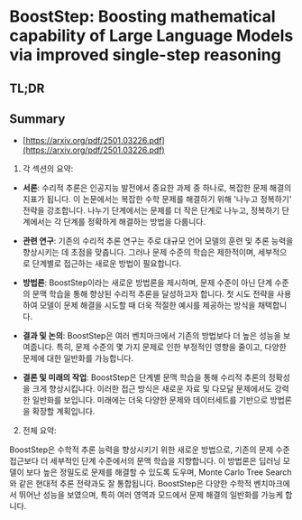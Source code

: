 # BoostStep: Boosting mathematical capability of Large Language Models via improved single-step reasoning
## TL;DR
## Summary
- [https://arxiv.org/pdf/2501.03226.pdf](https://arxiv.org/pdf/2501.03226.pdf)

1. 각 섹션의 요약:

- **서론**: 수리적 추론은 인공지능 발전에서 중요한 과제 중 하나로, 복잡한 문제 해결의 지표가 됩니다. 이 논문에서는 복잡한 수학 문제를 해결하기 위해 '나누고 정복하기' 전략을 강조합니다. 나누기 단계에서는 문제를 더 작은 단계로 나누고, 정복하기 단계에서는 각 단계를 정확하게 해결하는 방법을 다룹니다.

- **관련 연구**: 기존의 수리적 추론 연구는 주로 대규모 언어 모델의 훈련 및 추론 능력을 향상시키는 데 초점을 맞춥니다. 그러나 문제 수준의 학습은 제한적이며, 세부적으로 단계별로 접근하는 새로운 방법이 필요합니다.

- **방법론**: BoostStep이라는 새로운 방법론을 제시하며, 문제 수준이 아닌 단계 수준의 문맥 학습을 통해 향상된 수리적 추론을 달성하고자 합니다. 첫 시도 전략을 사용하여 모델이 문제 해결을 시도할 때 더욱 적절한 예시를 제공하는 방식을 채택합니다.

- **결과 및 논의**: BoostStep은 여러 벤치마크에서 기존의 방법보다 더 높은 성능을 보여줍니다. 특히, 문제 수준의 몇 가지 문제로 인한 부정적인 영향을 줄이고, 다양한 문제에 대한 일반화를 가능합니다.

- **결론 및 미래의 작업**: BoostStep은 단계별 문맥 학습을 통해 수리적 추론의 정확성을 크게 향상시킵니다. 이러한 접근 방식은 새로운 자료 및 다모달 문제에서도 강력한 일반화를 보입니다. 미래에는 더욱 다양한 문제와 데이터세트를 기반으로 방법론을 확장할 계획입니다.

2. 전체 요약:

BoostStep은 수학적 추론 능력을 향상시키기 위한 새로운 방법으로, 기존의 문제 수준 접근보다 더 세부적인 단계 수준에서의 문맥 학습을 지향합니다. 이 방법론은 딥러닝 모델이 보다 높은 정밀도로 문제를 해결할 수 있도록 도우며, Monte Carlo Tree Search와 같은 현대적 추론 전략과도 잘 통합됩니다. BoostStep은 다양한 수학적 벤치마크에서 뛰어난 성능을 보였으며, 특히 여러 영역과 모드에서 문제 해결의 일반화를 가능케 합니다.